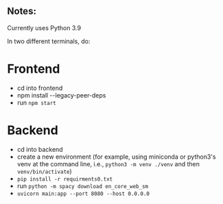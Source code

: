 ## Notes:
Currently uses Python 3.9

In two different terminals, do:

# Frontend
- cd into frontend
- npm install --legacy-peer-deps
- run `npm start`

# Backend 
- cd into backend
- create a new environment (for example, using miniconda or python3's venv at the command line, i.e., `python3 -m venv ./venv` and then `venv/bin/activate`)
- `pip install -r requirments0.txt`
- run `python -m spacy download en_core_web_sm`
- `uvicorn main:app --port 8080 --host 0.0.0.0`
